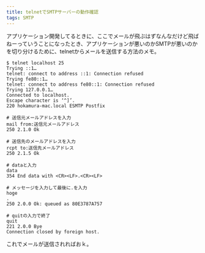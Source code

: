 ```yaml
---
title: telnetでSMTPサーバーの動作確認
tags: SMTP
---
```


アプリケーション開発してるときに、ここでメールが飛ぶはずなんなだけど飛ばねーっていうことになったとき、アプリケーションが悪いのかSMTPが悪いのかを切り分けるために、telnetからメールを送信する方法のメモ。

    $ telnet localhost 25
    Trying ::1…
    telnet: connect to address ::1: Connection refused
    Trying fe80::1…
    telnet: connect to address fe80::1: Connection refused
    Trying 127.0.0.1…
    Connected to localhost.
    Escape character is ‘^]’.
    220 hokamura-mac.local ESMTP Postfix

    # 送信元メールアドレスを入力
    mail from:送信元メールアドレス
    250 2.1.0 Ok

    # 送信先のメールアドレスを入力
    rcpt to:送信先メールアドレス
    250 2.1.5 Ok

    # dataと入力
    data
    354 End data with <CR><LF>.<CR><LF>

    # メッセージを入力して最後に.を入力
    hoge
    .
    250 2.0.0 Ok: queued as 80E3787A757

    # quitの入力で終了
    quit
    221 2.0.0 Bye
    Connection closed by foreign host.
    
これでメールが送信されればおｋ。
